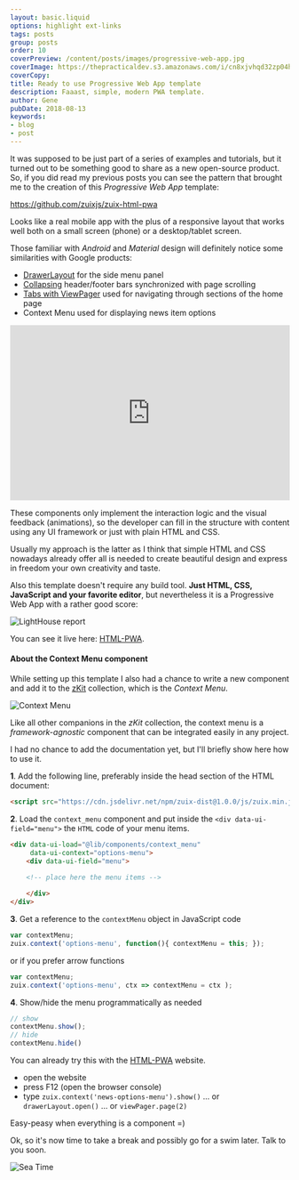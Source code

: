 ```yaml
---
layout: basic.liquid
options: highlight ext-links
tags: posts
group: posts
order: 10
coverPreview: /content/posts/images/progressive-web-app.jpg
coverImage: https://thepracticaldev.s3.amazonaws.com/i/cn8xjvhqd32zp04h8gpr.png
coverCopy:
title: Ready to use Progressive Web App template
description: Faaast, simple, modern PWA template.
author: Gene
pubDate: 2018-08-13
keywords:
- blog
- post
---
```


It was supposed to be just part of a series of examples and tutorials, but it turned out to be something good to share as a new open-source product.
So, if you did read my previous posts you can see the pattern that brought me to the creation of this *Progressive Web App* template:

https://github.com/zuixjs/zuix-html-pwa

Looks like a real mobile app with the plus of a responsive layout that works well both on a small screen (phone) or a desktop/tablet screen.

Those familiar with *Android* and *Material* design will definitely notice some similarities with Google products:

- [DrawerLayout](https://material.io/design/components/navigation-drawer.html) for the side menu panel
- [Collapsing](https://material.io/develop/android/components/collapsing-toolbar-layout/) header/footer bars synchronized with page scrolling
- [Tabs with ViewPager](https://material.io/design/components/tabs.html) used for navigating through sections of the home page
- Context Menu used for displaying news item options


<iframe width="100%" height="315" src="https://www.youtube.com/embed/UmgtHGiOo0w" title="YouTube video player" frameborder="0" allow="accelerometer; autoplay; clipboard-write; encrypted-media; gyroscope; picture-in-picture" allowfullscreen></iframe>


These components only implement the interaction logic and the visual feedback (animations), so the developer can fill in the structure with content using any UI framework or just with plain HTML and CSS.

Usually my approach is the latter as I think that simple HTML and CSS nowadays already offer all is needed to create beautiful design and express in freedom your own creativity and taste.

Also this template doesn't require any build tool. **Just HTML, CSS, JavaScript and your favorite editor**, but nevertheless it is a Progressive Web App with a rather good score:

![LightHouse report](https://zuixjs.github.io/zuix-html-pwa/images/lighthouse-report.png)

You can see it live here: [HTML-PWA](https://zuixjs.github.io/zuix-html-pwa/).

#### About the Context Menu component

While setting up this template I also had a chance to write a new component and add it to the [zKit](https://zuixjs.github.io/zkit/) collection, which is the *Context Menu*.

![Context Menu](https://thepracticaldev.s3.amazonaws.com/i/vlnoa89vnnf62fcdjccx.png)

Like all other companions in the *zKit* collection, the context menu is a *framework-agnostic* component that can be integrated easily in any project.

I had no chance to add the documentation yet, but I'll briefly show here how to use it.

**1**. Add the following line, preferably inside the head section of the HTML document:

```html
<script src="https://cdn.jsdelivr.net/npm/zuix-dist@1.0.0/js/zuix.min.js"></script>
```

**2**. Load the `context_menu` component and put inside the `<div data-ui-field="menu">` the `HTML` code of your menu items.

```html
<div data-ui-load="@lib/components/context_menu"
     data-ui-context="options-menu">
    <div data-ui-field="menu">
    
    <!-- place here the menu items -->

    </div>
</div>
```

**3**. Get a reference to the `contextMenu` object in JavaScript code

```javascript
var contextMenu;
zuix.context('options-menu', function(){ contextMenu = this; });
```

or if you prefer arrow functions

```javascript
var contextMenu;
zuix.context('options-menu', ctx => contextMenu = ctx );
```

**4**. Show/hide the menu programmatically as needed

```javascript
// show
contextMenu.show();
// hide
contextMenu.hide()
```

You can already try this with the [HTML-PWA](https://zuixjs.github.io/zuix-html-pwa/) website.

- open the website
- press F12 (open the browser console)
- type `zuix.context('news-options-menu').show()` ... or `drawerLayout.open()` ... or `viewPager.page(2)`

Easy-peasy when everything is a component =)

Ok, so it's now time to take a break and possibly go for a swim later. Talk to you soon.

![Sea Time](https://media.giphy.com/media/T1wXTcV8KhVHq/giphy.gif)
